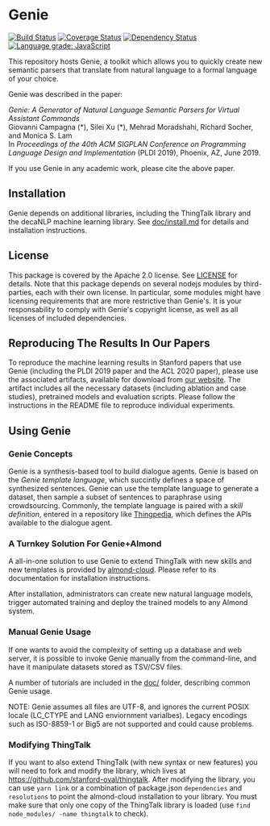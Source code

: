 # Genie

[![Build Status](https://travis-ci.com/stanford-oval/genie-toolkit.svg?branch=master)](https://travis-ci.com/stanford-oval/genie-toolkit) [![Coverage Status](https://coveralls.io/repos/github/stanford-oval/genie-toolkit/badge.svg?branch=master)](https://coveralls.io/github/stanford-oval/genie-toolkit?branch=master) [![Dependency Status](https://david-dm.org/stanford-oval/genie-toolkit/status.svg)](https://david-dm.org/stanford-oval/genie-toolkit) [![Language grade: JavaScript](https://img.shields.io/lgtm/grade/javascript/g/stanford-oval/genie-toolkit.svg?logo=lgtm&logoWidth=18)](https://lgtm.com/projects/g/stanford-oval/genie-toolkit/context:javascript)

This repository hosts Genie, a toolkit which allows you to quickly create new semantic
parsers that translate from natural language to a formal language of your choice.

Genie was described in the paper:

_Genie: A Generator of Natural Language Semantic Parsers for Virtual Assistant Commands_  
Giovanni Campagna (\*), Silei Xu (\*), Mehrad Moradshahi, Richard Socher, and Monica S. Lam  
In _Proceedings of the 40th ACM SIGPLAN Conference on Programming Language Design and Implementation_ (PLDI 2019), Phoenix, AZ, June 2019.

If you use Genie in any academic work, please cite the above paper.

## Installation

Genie depends on additional libraries, including the ThingTalk library and the decaNLP machine learning library.
See [doc/install.md](doc/install.md) for details and installation instructions.

## License

This package is covered by the Apache 2.0 license. See [LICENSE](LICENSE) for details.
Note that this package depends on several nodejs modules by third-parties, each with
their own license. In particular, some modules might have licensing requirements that
are more restrictive than Genie's. It is your responsability to comply with Genie's
copyright license, as well as all licenses of included dependencies.

## Reproducing The Results In Our Papers

To reproduce the machine learning results in Stanford papers that use Genie (including
the PLDI 2019 paper and the ACL 2020 paper), please use the
associated artifacts, available for download from [our website](https://oval.cs.stanford.edu/releases/#section-datasets).
The artifact includes all the necessary datasets (including ablation and case studies), pretrained models
and evaluation scripts. Please follow the instructions in the README file to reproduce individual experiments. 

## Using Genie

### Genie Concepts

Genie is a synthesis-based tool to build dialogue agents. Genie is based on the
_Genie template language_, which succintly defines a space of synthesized sentences.
Genie can use the template language to generate a dataset, then sample a subset of
sentences to paraphrase using crowdsourcing. Commonly, the template language is
paired with a _skill definition_, entered in a repository like [Thingpedia](https://thingpedia.stanford.edu),
which defines the APIs available to the dialogue agent.

### A Turnkey Solution For Genie+Almond

A all-in-one solution to use Genie to extend ThingTalk with new skills and new templates
is provided by [almond-cloud](https://github.com/stanford-oval/almond-cloud).
Please refer to its documentation for installation instructions.

After installation, administrators can create new natural language models,
trigger automated training and deploy the trained models to any Almond system.

### Manual Genie Usage

If one wants to avoid the complexity of setting up a database and web server, it
is possible to invoke Genie manually from the command-line, and have it manipulate
datasets stored as TSV/CSV files.

A number of tutorials are included in the [doc/](doc/index.md) folder, describing
common Genie usage.

NOTE: Genie assumes all files are UTF-8, and ignores the current POSIX locale (LC_CTYPE and LANG
enviornment varialbes). Legacy encodings such as ISO-8859-1 or Big5 are not supported and could
cause problems.

### Modifying ThingTalk

If you want to also extend ThingTalk (with new syntax or new features) you will need to
fork and modify the library, which lives at <https://github.com/stanford-oval/thingtalk>.
After modifying the library, you can use `yarn link` or a combination of package.json `dependencies`
and `resolutions` to point the almond-cloud installation to your library. You must make sure
that only one copy of the ThingTalk library is loaded (use `find node_modules/ -name thingtalk` to check).
